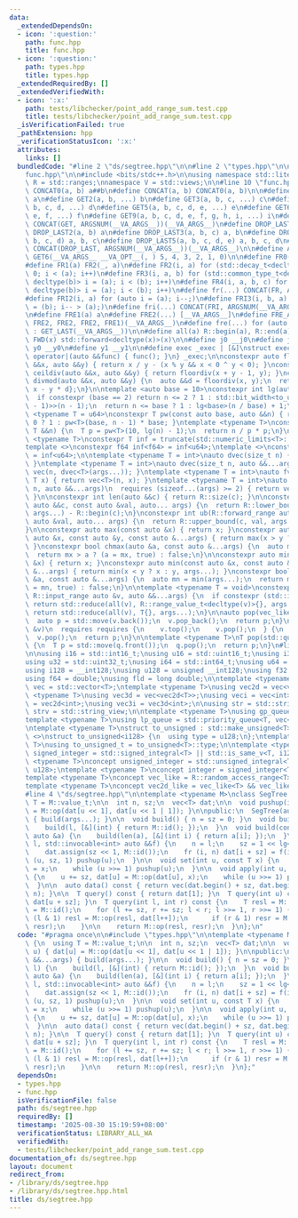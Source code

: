 ```yaml
---
data:
  _extendedDependsOn:
  - icon: ':question:'
    path: func.hpp
    title: func.hpp
  - icon: ':question:'
    path: types.hpp
    title: types.hpp
  _extendedRequiredBy: []
  _extendedVerifiedWith:
  - icon: ':x:'
    path: tests/libchecker/point_add_range_sum.test.cpp
    title: tests/libchecker/point_add_range_sum.test.cpp
  _isVerificationFailed: true
  _pathExtension: hpp
  _verificationStatusIcon: ':x:'
  attributes:
    links: []
  bundledCode: "#line 2 \"ds/segtree.hpp\"\n\n#line 2 \"types.hpp\"\n\n#line 2 \"\
    func.hpp\"\n\n#include <bits/stdc++.h>\n\nusing namespace std::literals;\nnamespace\
    \ R = std::ranges;\nnamespace V = std::views;\n\n#line 10 \"func.hpp\"\n\n#define\
    \ CONCAT0(a, b) a##b\n#define CONCAT(a, b) CONCAT0(a, b)\n\n#define GET1(a, ...)\
    \ a\n#define GET2(a, b, ...) b\n#define GET3(a, b, c, ...) c\n#define GET4(a,\
    \ b, c, d, ...) d\n#define GET5(a, b, c, d, e, ...) e\n#define GET6(a, b, c, d,\
    \ e, f, ...) f\n#define GET9(a, b, c, d, e, f, g, h, i, ...) i\n#define GET_LAST(...)\
    \ CONCAT(GET, ARGSNUM(__VA_ARGS__))(__VA_ARGS__)\n#define DROP_LAST1(a)\n#define\
    \ DROP_LAST2(a, b) a\n#define DROP_LAST3(a, b, c) a, b\n#define DROP_LAST4(a,\
    \ b, c, d) a, b, c\n#define DROP_LAST5(a, b, c, d, e) a, b, c, d\n#define DROP_LAST(...)\
    \ CONCAT(DROP_LAST, ARGSNUM(__VA_ARGS__))(__VA_ARGS__)\n\n#define ARGSNUM(...)\
    \ GET6(__VA_ARGS__ __VA_OPT__(, ) 5, 4, 3, 2, 1, 0)\n\n#define FR0() while (true)\n\
    #define FR1(a) FR2(_, a)\n#define FR2(i, a) for (std::decay_t<decltype(a)> i =\
    \ 0; i < (a); i++)\n#define FR3(i, a, b) for (std::common_type_t<decltype(a),\
    \ decltype(b)> i = (a); i < (b); i++)\n#define FR4(i, a, b, c) for (std::common_type_t<decltype(a),\
    \ decltype(b)> i = (a); i < (b); i++)\n#define fr(...) CONCAT(FR, ARGSNUM(__VA_ARGS__))(__VA_ARGS__)\n\
    #define FRI2(i, a) for (auto i = (a); i--;)\n#define FRI3(i, b, a) for (auto i\
    \ = (b); i-- > (a);)\n#define fri(...) CONCAT(FRI, ARGSNUM(__VA_ARGS__))(__VA_ARGS__)\n\
    \n#define FRE1(a) a\n#define FRE2(...) [__VA_ARGS__]\n#define FRE_ARGS(...) GET5(__VA_ARGS__,\
    \ FRE2, FRE2, FRE2, FRE1)(__VA_ARGS__)\n#define fre(...) for (auto &&FRE_ARGS(DROP_LAST(__VA_ARGS__))\
    \ : GET_LAST(__VA_ARGS__))\n\n#define all(a) R::begin(a), R::end(a)\n\n#define\
    \ FWD(x) std::forward<decltype(x)>(x)\n\n#define j0 __j0\n#define j1 __j1\n#define\
    \ y0 __y0\n#define y1 __y1\n\n#define exec _exec | [&]\nstruct exec_t {\n  void\
    \ operator|(auto &&func) { func(); }\n} _exec;\n\nconstexpr auto floordiv(auto\
    \ &&x, auto &&y) { return x / y - (x % y && x < 0 ^ y < 0); }\nconstexpr auto\
    \ ceildiv(auto &&x, auto &&y) { return floordiv(x + y - 1, y); }\nconstexpr auto\
    \ divmod(auto &&x, auto &&y) {\n  auto &&d = floordiv(x, y);\n  return std::pair{d,\
    \ x - y * d};\n}\n\ntemplate <auto base = 10>\nconstexpr int lg(auto &&n) {\n\
    \  if constexpr (base == 2) return n <= 2 ? 1 : std::bit_width<to_unsigned_t<decltype(n\
    \ - 1)>>(n - 1);\n  return n <= base ? 1 : lg<base>(n / base) + 1;\n}\ntemplate\
    \ <typename T = u64>\nconstexpr T pw(const auto base, auto &&n) { return n ==\
    \ 0 ? 1 : pw<T>(base, n - 1) * base; }\ntemplate <typename T>\nconstexpr T truncate(const\
    \ T &&n) {\n  T p = pw<T>(10, lg(n) - 1);\n  return n / p * p;\n}\n\ntemplate\
    \ <typename T>\nconstexpr T inf = truncate(std::numeric_limits<T>::max() >> 1);\n\
    template <>\nconstexpr f64 inf<f64> = inf<u64>;\ntemplate <>\nconstexpr fld inf<fld>\
    \ = inf<u64>;\n\ntemplate <typename T = int>\nauto dvec(size_t n) { return vec<T>(n);\
    \ }\ntemplate <typename T = int>\nauto dvec(size_t n, auto &&...args) { return\
    \ vec(n, dvec<T>(args...)); }\ntemplate <typename T = int>\nauto fvec(size_t n,\
    \ T x) { return vec<T>(n, x); }\ntemplate <typename T = int>\nauto fvec(size_t\
    \ n, auto &&...args)\n  requires (sizeof...(args) >= 2) { return vec(n, fvec<T>(args...));\
    \ }\n\nconstexpr int len(auto &&c) { return R::size(c); }\n\nconstexpr int lb(R::forward_range\
    \ auto &&c, const auto &val, auto... args) {\n  return R::lower_bound(c, val,\
    \ args...) - R::begin(c);\n}\nconstexpr int ub(R::forward_range auto &&c, const\
    \ auto &val, auto... args) {\n  return R::upper_bound(c, val, args...) - R::begin(c);\n\
    }\n\nconstexpr auto max(const auto &x) { return x; }\nconstexpr auto max(const\
    \ auto &x, const auto &y, const auto &...args) { return max(x > y ? x : y, args...);\
    \ }\nconstexpr bool chmax(auto &a, const auto &...args) {\n  auto mx = max(args...);\n\
    \  return mx > a ? (a = mx, true) : false;\n}\n\nconstexpr auto min(const auto\
    \ &x) { return x; }\nconstexpr auto min(const auto &x, const auto &y, const auto\
    \ &...args) { return min(x < y ? x : y, args...); }\nconstexpr bool chmin(auto\
    \ &a, const auto &...args) {\n  auto mn = min(args...);\n  return mn < a ? (a\
    \ = mn, true) : false;\n}\n\ntemplate <typename T = void>\nconstexpr auto sum(const\
    \ R::input_range auto &v, auto &&...args) {\n  if constexpr (std::is_void_v<T>)\
    \ return std::reduce(all(v), R::range_value_t<decltype(v)>{}, args...);\n  else\
    \ return std::reduce(all(v), T{}, args...);\n}\n\nauto pop(vec_like auto &v) {\n\
    \  auto p = std::move(v.back());\n  v.pop_back();\n  return p;\n}\n\nauto pop(auto\
    \ &v)\n  requires requires {\n    v.top();\n    v.pop();\n  } {\n  auto p = std::move(v.top());\n\
    \  v.pop();\n  return p;\n}\n\ntemplate <typename T>\nT pop(std::queue<T> &q)\
    \ {\n  T p = std::move(q.front());\n  q.pop();\n  return p;\n}\n#line 4 \"types.hpp\"\
    \n\nusing i16 = std::int16_t;\nusing u16 = std::uint16_t;\nusing i32 = std::int32_t;\n\
    using u32 = std::uint32_t;\nusing i64 = std::int64_t;\nusing u64 = std::uint64_t;\n\
    using i128 = __int128;\nusing u128 = unsigned __int128;\nusing f32 = float;\n\
    using f64 = double;\nusing fld = long double;\n\ntemplate <typename T>\nusing\
    \ vec = std::vector<T>;\ntemplate <typename T>\nusing vec2d = vec<vec<T>>;\ntemplate\
    \ <typename T>\nusing vec3d = vec<vec2d<T>>;\nusing veci = vec<int>;\nusing vec2i\
    \ = vec2d<int>;\nusing vec3i = vec3d<int>;\n\nusing str = std::string;\nusing\
    \ strv = std::string_view;\n\ntemplate <typename T>\nusing gp_queue = std::priority_queue<T>;\n\
    template <typename T>\nusing lp_queue = std::priority_queue<T, vec<T>, std::greater<>>;\n\
    \ntemplate <typename T>\nstruct to_unsigned : std::make_unsigned<T> {};\ntemplate\
    \ <>\nstruct to_unsigned<i128> {\n  using type = u128;\n};\ntemplate <typename\
    \ T>\nusing to_unsigned_t = to_unsigned<T>::type;\n\ntemplate <typename T>\nconcept\
    \ signed_integer = std::signed_integral<T> || std::is_same_v<T, i128>;\ntemplate\
    \ <typename T>\nconcept unsigned_integer = std::unsigned_integral<T> || std::is_same_v<T,\
    \ u128>;\ntemplate <typename T>\nconcept integer = signed_integer<T> || unsigned_integer<T>;\n\
    template <typename T>\nconcept vec_like = R::random_access_range<T> && R::sized_range<T>;\n\
    template <typename T>\nconcept vec2d_like = vec_like<T> && vec_like<R::range_value_t<T>>;\n\
    #line 4 \"ds/segtree.hpp\"\n\ntemplate <typename M>\nclass SegTree {\n  using\
    \ T = M::value_t;\n\n  int n, sz;\n  vec<T> dat;\n\n  void pushup(int u) { dat[u]\
    \ = M::op(dat[u << 1], dat[u << 1 | 1]); }\n\npublic:\n  SegTree(auto &&...args)\
    \ { build(args...); }\n\n  void build() { n = sz = 0; }\n  void build(int l) {\n\
    \    build(l, [&](int) { return M::id(); });\n  }\n  void build(const vec_like\
    \ auto &a) {\n    build(len(a), [&](int i) { return a[i]; });\n  }\n  void build(int\
    \ l, std::invocable<int> auto &&f) {\n    n = l;\n    sz = 1 << lg<2>(n);\n\n\
    \    dat.assign(sz << 1, M::id());\n    fr (i, n) dat[i + sz] = f(i);\n    fri\
    \ (u, sz, 1) pushup(u);\n  }\n\n  void set(int u, const T x) {\n    u += sz, dat[u]\
    \ = x;\n    while (u >>= 1) pushup(u);\n  }\n\n  void apply(int u, const T x)\
    \ {\n    u += sz, dat[u] = M::op(dat[u], x);\n    while (u >>= 1) pushup(u);\n\
    \  }\n\n  auto data() const { return vec(dat.begin() + sz, dat.begin() + sz +\
    \ n); }\n\n  T query() const { return dat[1]; }\n  T query(int u) const { return\
    \ dat[u + sz]; }\n  T query(int l, int r) const {\n    T resl = M::id(), resr\
    \ = M::id();\n    for (l += sz, r += sz; l < r; l >>= 1, r >>= 1) {\n      if\
    \ (l & 1) resl = M::op(resl, dat[l++]);\n      if (r & 1) resr = M::op(dat[--r],\
    \ resr);\n    }\n\n    return M::op(resl, resr);\n  }\n};\n"
  code: "#pragma once\n\n#include \"types.hpp\"\n\ntemplate <typename M>\nclass SegTree\
    \ {\n  using T = M::value_t;\n\n  int n, sz;\n  vec<T> dat;\n\n  void pushup(int\
    \ u) { dat[u] = M::op(dat[u << 1], dat[u << 1 | 1]); }\n\npublic:\n  SegTree(auto\
    \ &&...args) { build(args...); }\n\n  void build() { n = sz = 0; }\n  void build(int\
    \ l) {\n    build(l, [&](int) { return M::id(); });\n  }\n  void build(const vec_like\
    \ auto &a) {\n    build(len(a), [&](int i) { return a[i]; });\n  }\n  void build(int\
    \ l, std::invocable<int> auto &&f) {\n    n = l;\n    sz = 1 << lg<2>(n);\n\n\
    \    dat.assign(sz << 1, M::id());\n    fr (i, n) dat[i + sz] = f(i);\n    fri\
    \ (u, sz, 1) pushup(u);\n  }\n\n  void set(int u, const T x) {\n    u += sz, dat[u]\
    \ = x;\n    while (u >>= 1) pushup(u);\n  }\n\n  void apply(int u, const T x)\
    \ {\n    u += sz, dat[u] = M::op(dat[u], x);\n    while (u >>= 1) pushup(u);\n\
    \  }\n\n  auto data() const { return vec(dat.begin() + sz, dat.begin() + sz +\
    \ n); }\n\n  T query() const { return dat[1]; }\n  T query(int u) const { return\
    \ dat[u + sz]; }\n  T query(int l, int r) const {\n    T resl = M::id(), resr\
    \ = M::id();\n    for (l += sz, r += sz; l < r; l >>= 1, r >>= 1) {\n      if\
    \ (l & 1) resl = M::op(resl, dat[l++]);\n      if (r & 1) resr = M::op(dat[--r],\
    \ resr);\n    }\n\n    return M::op(resl, resr);\n  }\n};"
  dependsOn:
  - types.hpp
  - func.hpp
  isVerificationFile: false
  path: ds/segtree.hpp
  requiredBy: []
  timestamp: '2025-08-30 15:19:59+08:00'
  verificationStatus: LIBRARY_ALL_WA
  verifiedWith:
  - tests/libchecker/point_add_range_sum.test.cpp
documentation_of: ds/segtree.hpp
layout: document
redirect_from:
- /library/ds/segtree.hpp
- /library/ds/segtree.hpp.html
title: ds/segtree.hpp
---
```

